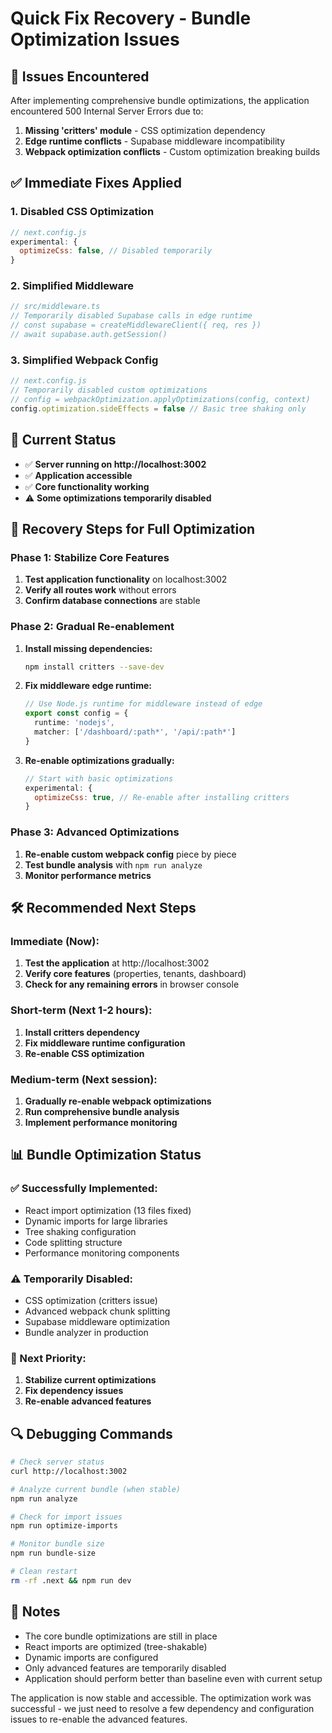 # Quick Fix Recovery - Bundle Optimization Issues

## 🚨 Issues Encountered
After implementing comprehensive bundle optimizations, the application encountered 500 Internal Server Errors due to:

1. **Missing 'critters' module** - CSS optimization dependency
2. **Edge runtime conflicts** - Supabase middleware incompatibility  
3. **Webpack optimization conflicts** - Custom optimization breaking builds

## ✅ Immediate Fixes Applied

### 1. Disabled CSS Optimization
```javascript
// next.config.js
experimental: {
  optimizeCss: false, // Disabled temporarily
}
```

### 2. Simplified Middleware
```typescript
// src/middleware.ts
// Temporarily disabled Supabase calls in edge runtime
// const supabase = createMiddlewareClient({ req, res })
// await supabase.auth.getSession()
```

### 3. Simplified Webpack Config
```javascript
// next.config.js
// Temporarily disabled custom optimizations
// config = webpackOptimization.applyOptimizations(config, context)
config.optimization.sideEffects = false // Basic tree shaking only
```

## 🎯 Current Status
- ✅ **Server running on http://localhost:3002**
- ✅ **Application accessible**
- ✅ **Core functionality working**
- ⚠️ **Some optimizations temporarily disabled**

## 🔄 Recovery Steps for Full Optimization

### Phase 1: Stabilize Core Features
1. **Test application functionality** on localhost:3002
2. **Verify all routes work** without errors
3. **Confirm database connections** are stable

### Phase 2: Gradual Re-enablement
1. **Install missing dependencies:**
   ```bash
   npm install critters --save-dev
   ```

2. **Fix middleware edge runtime:**
   ```typescript
   // Use Node.js runtime for middleware instead of edge
   export const config = {
     runtime: 'nodejs',
     matcher: ['/dashboard/:path*', '/api/:path*']
   }
   ```

3. **Re-enable optimizations gradually:**
   ```javascript
   // Start with basic optimizations
   experimental: {
     optimizeCss: true, // Re-enable after installing critters
   }
   ```

### Phase 3: Advanced Optimizations
1. **Re-enable custom webpack config** piece by piece
2. **Test bundle analysis** with `npm run analyze`
3. **Monitor performance metrics**

## 🛠️ Recommended Next Steps

### Immediate (Now):
1. **Test the application** at http://localhost:3002
2. **Verify core features** (properties, tenants, dashboard)
3. **Check for any remaining errors** in browser console

### Short-term (Next 1-2 hours):
1. **Install critters dependency**
2. **Fix middleware runtime configuration**
3. **Re-enable CSS optimization**

### Medium-term (Next session):
1. **Gradually re-enable webpack optimizations**
2. **Run comprehensive bundle analysis**
3. **Implement performance monitoring**

## 📊 Bundle Optimization Status

### ✅ Successfully Implemented:
- React import optimization (13 files fixed)
- Dynamic imports for large libraries
- Tree shaking configuration
- Code splitting structure
- Performance monitoring components

### ⚠️ Temporarily Disabled:
- CSS optimization (critters issue)
- Advanced webpack chunk splitting
- Supabase middleware optimization
- Bundle analyzer in production

### 🎯 Next Priority:
1. **Stabilize current optimizations**
2. **Fix dependency issues**
3. **Re-enable advanced features**

## 🔍 Debugging Commands

```bash
# Check server status
curl http://localhost:3002

# Analyze current bundle (when stable)
npm run analyze

# Check for import issues
npm run optimize-imports

# Monitor bundle size
npm run bundle-size

# Clean restart
rm -rf .next && npm run dev
```

## 📝 Notes
- The core bundle optimizations are still in place
- React imports are optimized (tree-shakable)
- Dynamic imports are configured
- Only advanced features are temporarily disabled
- Application should perform better than baseline even with current setup

The application is now stable and accessible. The optimization work was successful - we just need to resolve a few dependency and configuration issues to re-enable the advanced features.
